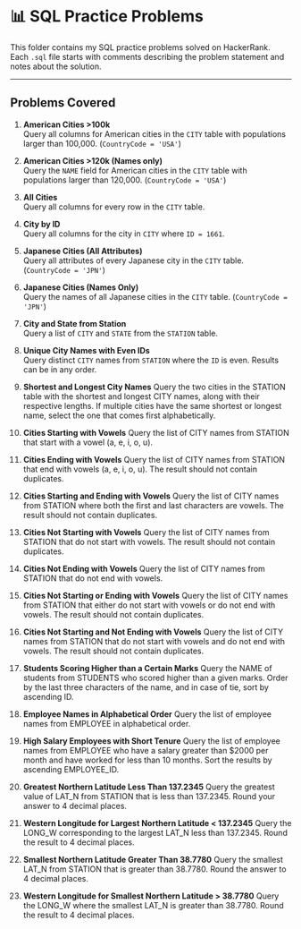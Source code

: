 # 📊 SQL Practice Problems  

This folder contains my SQL practice problems solved on HackerRank.  
Each `.sql` file starts with comments describing the problem statement and notes about the solution.  

---

## Problems Covered  

1. **American Cities >100k**  
   Query all columns for American cities in the `CITY` table with populations larger than 100,000. (`CountryCode = 'USA'`)  

2. **American Cities >120k (Names only)**  
   Query the `NAME` field for American cities in the `CITY` table with populations larger than 120,000. (`CountryCode = 'USA'`)  

3. **All Cities**  
   Query all columns for every row in the `CITY` table.  

4. **City by ID**  
   Query all columns for the city in `CITY` where `ID = 1661`.  

5. **Japanese Cities (All Attributes)**  
   Query all attributes of every Japanese city in the `CITY` table. (`CountryCode = 'JPN'`)  

6. **Japanese Cities (Names Only)**  
   Query the names of all Japanese cities in the `CITY` table. (`CountryCode = 'JPN'`)  

7. **City and State from Station**  
   Query a list of `CITY` and `STATE` from the `STATION` table.  

8. **Unique City Names with Even IDs**  
   Query distinct `CITY` names from `STATION` where the `ID` is even. Results can be in any order.  

9. **Shortest and Longest City Names**
   Query the two cities in the STATION table with the shortest and longest CITY names, along with their respective lengths.
   If multiple cities have the same shortest or longest name, select the one that comes first alphabetically.

10. **Cities Starting with Vowels**
Query the list of CITY names from STATION that start with a vowel (a, e, i, o, u).

11. **Cities Ending with Vowels**
   Query the list of CITY names from STATION that end with vowels (a, e, i, o, u).
   The result should not contain duplicates.

12. **Cities Starting and Ending with Vowels**
   Query the list of CITY names from STATION where both the first and last characters are vowels.
   The result should not contain duplicates.

13. **Cities Not Starting with Vowels**
   Query the list of CITY names from STATION that do not start with vowels.
   The result should not contain duplicates.

14. **Cities Not Ending with Vowels**
   Query the list of CITY names from STATION that do not end with vowels.

15. **Cities Not Starting or Ending with Vowels**
   Query the list of CITY names from STATION that either do not start with vowels or do not end with vowels.
   The result should not contain duplicates.

16. **Cities Not Starting and Not Ending with Vowels**
   Query the list of CITY names from STATION that do not start with vowels and do not end with vowels.
   The result should not contain duplicates.

17. **Students Scoring Higher than a Certain Marks**
   Query the NAME of students from STUDENTS who scored higher than a given marks.
   Order by the last three characters of the name, and in case of tie, sort by ascending ID.

18. **Employee Names in Alphabetical Order**
   Query the list of employee names from EMPLOYEE in alphabetical order.

19. **High Salary Employees with Short Tenure**
   Query the list of employee names from EMPLOYEE who have a salary greater than $2000 per month and have worked for less than 10 months.
   Sort the results by ascending EMPLOYEE_ID.

20. **Greatest Northern Latitude Less Than 137.2345**
   Query the greatest value of LAT_N from STATION that is less than 137.2345.
   Round your answer to 4 decimal places.

21. **Western Longitude for Largest Northern Latitude < 137.2345**
   Query the LONG_W corresponding to the largest LAT_N less than 137.2345.
   Round the result to 4 decimal places.

22. **Smallest Northern Latitude Greater Than 38.7780**
   Query the smallest LAT_N from STATION that is greater than 38.7780.
   Round the answer to 4 decimal places.

23. **Western Longitude for Smallest Northern Latitude > 38.7780**
   Query the LONG_W where the smallest LAT_N is greater than 38.7780.
   Round the result to 4 decimal places.